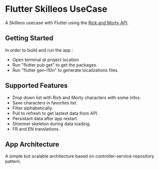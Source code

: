 # Flutter Skilleos UseCase

A Skilleos usecase with Flutter using the [Rick and Morty API](https://rickandmortyapi.com/).

## Getting Started

In order to build and run the app :
- Open terminal at project location
- Run "flutter pub get" to get the packages.
- Run "flutter gen-l10n" to generate localizations files.

## Supported Features

- Drop down list with Rick and Morty characters with some infos.
- Save characters in favorites list.
- Filter alphabetically.
- Pull to refresh to get lastest data from API.
- Persistant data after app restart.
- Shimmer skeleton during data loading.
- FR and EN translations.

## App Architecture

A simple but scalable architecture based on controller-service-repository pattern.